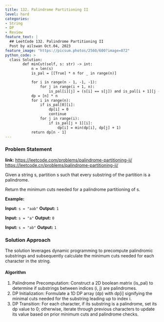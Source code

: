 ```yaml
---
title: 132. Palindrome Partitioning II
level: hard
categories:
- String
- DP
- Review
feature_text: |
  ## LeetCode 132. Palindrome Partitioning II
  Post by ailswan Oct.04, 2023
feature_image: "https://picsum.photos/2560/600?image=872"
python_code: >
  class Solution:
        def minCut(self, s: str) -> int:
            n = len(s)
            is_pal = [[True] * n for _ in range(n)]

            for i in range(n - 1, -1, -1):
                for j in range(i + 1, n):
                    is_pal[i][j] = (s[i] == s[j]) and is_pal[i + 1][j - 1]
            dp = [n] * n
            for i in range(n):
                if is_pal[0][i]:
                    dp[i] = 0
                    continue
                for j in range(i):
                    if is_pal[j + 1][i]:
                        dp[i] = min(dp[i], dp[j] + 1)
            return dp[n - 1]
---
```


### Problem Statement
**link:**
https://leetcode.com/problems/palindrome-partitioning-ii/
https://leetcode.cn/problems/palindrome-partitioning-ii/

Given a string s, partition s such that every 
substring of the partition is a palindrome.

Return the minimum cuts needed for a palindrome partitioning of s.

**Example:**

**Input:** `s = "aab"`
**Output:** `1`
 
**Input:** `s = "a"`
**Output:** `0`
 
**Input:** `s = "ab"`
**Output:** `1`

### Solution Approach
The solution leverages dynamic programming to precompute palindromic substrings and subsequently calculate the minimum cuts needed for each character in the string.
 
#### Algorithm   
1. Palindrome Precomputation: Construct a 2D boolean matrix (is_pal) to determine if substrings between indices (i, j) are palindromes.
2. DP Initialization: Formulate a 1D DP array (dp) with dp[i] signifying the minimal cuts needed for the substring leading up to index i.
3. DP Transition: For each character, if its substring is a palindrome, set its dp value to 0; otherwise, iterate through previous characters to update its value based on prior minimum cuts and palindrome checks.

